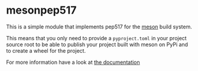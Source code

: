 # mesonpep517

This is a simple module that implements pep517 for the [meson] build system.

This means that you only need to provide a `pyproject.toml` in your project
source root to be able to publish your project built with meson on PyPi
and to create a wheel for the project.

For more information have a look at [the documentation](https://thiblahute.gitlab.io/mesonpep517/)

[meson]: https://mesonbuild.com